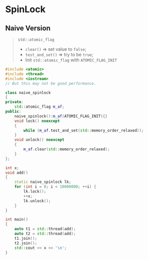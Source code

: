 # SpinLock

## Naive Version

> `std::atomic_flag`
>
> - `clear()` => set value to `false`;
> - `test_and_set()` => try to be `true`;
> - Init `std::atomic_flag` with `ATOMIC_FLAG_INIT`

```c++
#include <atomic>
#include <thread>
#include <iostream>
// But this may not be good performance.

class naive_spinlock
{
private:
    std::atomic_flag m_af;
public:
    naive_spinlock():m_af(ATOMIC_FLAG_INIT){}
    void lock() noexcept 
    {
        while (m_af.test_and_set(std::memory_order_relaxed));
    }
    void unlock() noexcept 
    {
        m_af.clear(std::memory_order_relaxed);
    }
};

int x;
void add()
{
    static naive_spinlock lk;
    for (int i = 0; i < 10000000; ++i) {
        lk.lock();
        ++x;
        lk.unlock();
    }
}

int main()
{
    auto t1 = std::thread(add);
    auto t2 = std::thread(add);
    t1.join();
    t2.join();
    std::cout << x << '\n';
}
```


